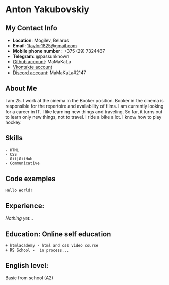 # Anton Yakubovskiy

## My Contact Info

- **Location**: Mogilev, Belarus
- **Email**: 1taylor1825@gmail.com
- **Mobile phone number** : +375 (29) 7324487
- **Telegram**: @passunknown
- [Github account](https://github.com/MaMaKaLa "Github account"): MaMaKaLa
- [Vkontakte account](https://vk.com/fuckingtoy "VK")
- [Discord account](https://discordapp.com/users/374652002828943360 "Discord"): MaMaKaLa#2147

## About Me

I am 25. I work at the cinema in the Booker position. Booker in the cinema is responsible for the repertoire and availability of films. I am currently looking for a career in IT. I like learning new things and traveling. So far, it turns out to learn only new things, not to travel. I ride a bike a lot. I know how to play hockey.

## Skills

    - HTML
    - CSS
    - Git|GitHub
    - Сommunicative

## Code examples
`Hello World!`

## Experience:
 *Nothing yet…*

## Education: Online self education

    + htmlacademy - html and css video course
    + RS School -  in process...

## English level:
Basic from school (A2)
